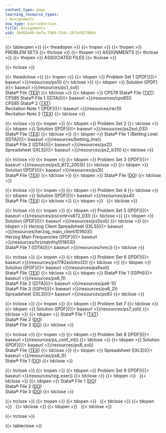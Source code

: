 ```yaml
---
content_type: page
learning_resource_types:
- Assignments
ocw_type: CourseSection
title: Assignments
uid: 3b402a40-befa-7984-53dc-16fe492768dc
---
```


{{< tableopen >}}
{{< theadopen >}}
{{< tropen >}}
{{< thopen >}}
PROBLEM SETS
{{< thclose >}}
{{< thopen >}}
ASSIGNMENTS
{{< thclose >}}
{{< thopen >}}
ASSOCIATED FILES
{{< thclose >}}

{{< trclose >}}

{{< theadclose >}}
{{< tropen >}}
{{< tdopen >}}
Problem Set 1 ([PDF]({{< baseurl >}}/resources/ps1))
{{< tdclose >}}
{{< tdopen >}}
Solution ([PDF]({{< baseurl >}}/resources/ps1_sol))  
Stata® File ([TEX](/courses/political-science/17-872-quantitative-research-in-political-science-and-public-policy-spring-2004/assignments/PS1.TEX))
{{< tdclose >}}
{{< tdopen >}}
CPS78 Stata® File ([TXT](/courses/political-science/17-872-quantitative-research-in-political-science-and-public-policy-spring-2004/assignments/CPS78.TXT))  
CPS85 Stata® File 1 ([DTA]({{< baseurl >}}/resources/cps85))  
CPS85 Stata® 2 ([TXT](/courses/political-science/17-872-quantitative-research-in-political-science-and-public-policy-spring-2004/assignments/CPS85.TXT))  
Recitation Note 1 ([PDF]({{< baseurl >}}/resources/rec1))  
Recitation Note 2 ([TEX](/courses/political-science/17-872-quantitative-research-in-political-science-and-public-policy-spring-2004/assignments/REC1.TEX))
{{< tdclose >}}

{{< trclose >}}
{{< tropen >}}
{{< tdopen >}}
Problem Set 2
{{< tdclose >}}
{{< tdopen >}}
Solution ([PDF]({{< baseurl >}}/resources/ps2sol_03))  
Stata® File ([TEX](/courses/political-science/17-872-quantitative-research-in-political-science-and-public-policy-spring-2004/assignments/ps2sol_03.tex))
{{< tdclose >}}
{{< tdopen >}}
Stata® File 1 (Betting Line) ([DTA]({{< baseurl >}}/resources/betting_line))  
Stata® File 2 ([DTA]({{< baseurl >}}/resources/ps2))  
Spreadsheet ([XLS]({{< baseurl >}}/resources/ps2_b31))
{{< tdclose >}}

{{< trclose >}}
{{< tropen >}}
{{< tdopen >}}
Problem Set 3 ([PDF]({{< baseurl >}}/resources/ps3_872_2003))
{{< tdclose >}}
{{< tdopen >}}
Solution ([PDF]({{< baseurl >}}/resources/ps3))  
Stata® File ([TEX](/courses/political-science/17-872-quantitative-research-in-political-science-and-public-policy-spring-2004/assignments/PS3_SOL.TEX))
{{< tdclose >}}
{{< tdopen >}}
Stata® File ([DO](/courses/political-science/17-872-quantitative-research-in-political-science-and-public-policy-spring-2004/assignments/PS3.DO))
{{< tdclose >}}

{{< trclose >}}
{{< tropen >}}
{{< tdopen >}}
Problem Set 4
{{< tdclose >}}
{{< tdopen >}}
Solution ([PDF]({{< baseurl >}}/resources/ps4))  
Stata® File ([TEX](/courses/political-science/17-872-quantitative-research-in-political-science-and-public-policy-spring-2004/assignments/PS4.TEX))
{{< tdclose >}}
{{< tdopen >}}
 
{{< tdclose >}}

{{< trclose >}}
{{< tropen >}}
{{< tdopen >}}
Problem Set 5 ([PDF]({{< baseurl >}}/resources/pscontrvs872_03))
{{< tdclose >}}
{{< tdopen >}}
Solution ([PDF]({{< baseurl >}}/resources/ps5sol))
{{< tdclose >}}
{{< tdopen >}}
Herzog Client Spreadsheet ([XLS]({{< baseurl >}}/resources/herzog_main_client101603))  
Herzog Main Frequencies ([PDF]({{< baseurl >}}/resources/hrzmainfrq101603))  
Stata® File 1 ([DTA]({{< baseurl >}}/resources/hmc))
{{< tdclose >}}

{{< trclose >}}
{{< tropen >}}
{{< tdopen >}}
Problem Set 6 ([PDF]({{< baseurl >}}/resources/ps1782exlolncl2))
{{< tdclose >}}
{{< tdopen >}}
Solution ([PDF]({{< baseurl >}}/resources/ps6sol))  
Stata® File ([TEX](/courses/political-science/17-872-quantitative-research-in-political-science-and-public-policy-spring-2004/assignments/PS6.TEX))
{{< tdclose >}}
{{< tdopen >}}
Stata® File 1 ([GPH]({{< baseurl >}}/resources/ps6_1))  
Stata® File 2 ([DTA]({{< baseurl >}}/resources/ps6-1))  
Stata® File 3 ([GPH]({{< baseurl >}}/resources/ps6_2))  
Spreadsheet ([XLS]({{< baseurl >}}/resources/ps6))
{{< tdclose >}}

{{< trclose >}}
{{< tropen >}}
{{< tdopen >}}
Problem Set 7
{{< tdclose >}}
{{< tdopen >}}
Solution ([PDF]({{< baseurl >}}/resources/ps7_sol))
{{< tdclose >}}
{{< tdopen >}}
Stata® File 1 ([TXT](/courses/political-science/17-872-quantitative-research-in-political-science-and-public-policy-spring-2004/assignments/PS7.TXT))  
Stata® File 2 ([DO](/courses/political-science/17-872-quantitative-research-in-political-science-and-public-policy-spring-2004/assignments/PS7.DO))  
Stata® File 3 ([DO](/courses/political-science/17-872-quantitative-research-in-political-science-and-public-policy-spring-2004/assignments/PS7_2.DO))
{{< tdclose >}}

{{< trclose >}}
{{< tropen >}}
{{< tdopen >}}
Problem Set 8 ([PDF]({{< baseurl >}}/resources/ps_conf_int))
{{< tdclose >}}
{{< tdopen >}}
Solution ([PDF]({{< baseurl >}}/resources/ps8_sol))  
Stata® File ([TEX](/courses/political-science/17-872-quantitative-research-in-political-science-and-public-policy-spring-2004/assignments/PS8.TEX))
{{< tdclose >}}
{{< tdopen >}}
Spreadsheet ([XLS]({{< baseurl >}}/resources/ps8_1))  
State® File 1 ([DO](/courses/political-science/17-872-quantitative-research-in-political-science-and-public-policy-spring-2004/assignments/PS8C.DO))
{{< tdclose >}}

{{< trclose >}}
{{< tropen >}}
{{< tdopen >}}
Problem Set 9 ([PDF]({{< baseurl >}}/resources/reg_exer))
{{< tdclose >}}
{{< tdopen >}}
 
{{< tdclose >}}
{{< tdopen >}}
Stata® File 1 ([DO](/courses/political-science/17-872-quantitative-research-in-political-science-and-public-policy-spring-2004/assignments/PS9.DO))  
Stata® File 2 ([DO](/courses/political-science/17-872-quantitative-research-in-political-science-and-public-policy-spring-2004/assignments/PS9_1.DO))  
Stata® File 3 ([DO](/courses/political-science/17-872-quantitative-research-in-political-science-and-public-policy-spring-2004/assignments/PS9_2.DO))
{{< tdclose >}}

{{< trclose >}}
{{< tropen >}}
{{< tdopen >}}
 
{{< tdclose >}}
{{< tdopen >}}
 
{{< tdclose >}}
{{< tdopen >}}
 
{{< tdclose >}}

{{< trclose >}}

{{< tableclose >}}